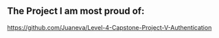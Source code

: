 ## The Project I am most proud of:

https://github.com/Juaneva/Level-4-Capstone-Project-V-Authentication
